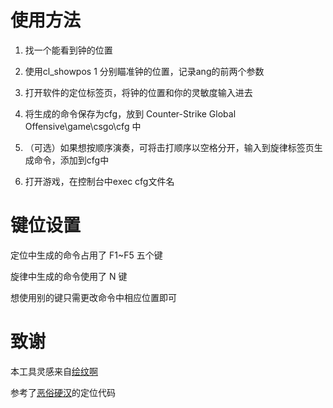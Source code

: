 # 使用方法
1. 找一个能看到钟的位置

2. 使用cl_showpos 1 分别瞄准钟的位置，记录ang的前两个参数

3. 打开软件的定位标签页，将钟的位置和你的灵敏度输入进去

4. 将生成的命令保存为cfg，放到 Counter-Strike Global Offensive\game\csgo\cfg 中

5. （可选）如果想按顺序演奏，可将击打顺序以空格分开，输入到旋律标签页生成命令，添加到cfg中

6. 打开游戏，在控制台中exec cfg文件名

# 键位设置
定位中生成的命令占用了 F1~F5 五个键

旋律中生成的命令使用了 N 键

想使用别的键只需更改命令中相应位置即可

# 致谢
本工具灵感来自[绘纹啊](https://www.bilibili.com/video/BV1TqpoesEe8)

参考了[恶俗硬汉](https://space.bilibili.com/393111255)的定位代码
